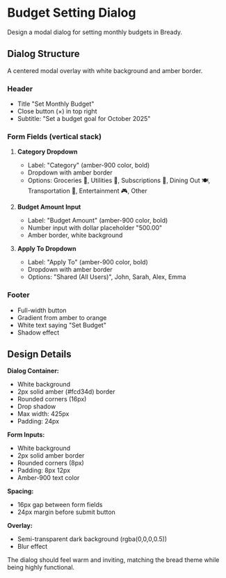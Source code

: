 # Budget Setting Dialog

Design a modal dialog for setting monthly budgets in Bready.

## Dialog Structure

A centered modal overlay with white background and amber border.

### Header
- Title "Set Monthly Budget"
- Close button (×) in top right
- Subtitle: "Set a budget goal for October 2025"

### Form Fields (vertical stack)

1. **Category Dropdown**
   - Label: "Category" (amber-900 color, bold)
   - Dropdown with amber border
   - Options: Groceries 🍞, Utilities 🔌, Subscriptions 📱, Dining Out 🍽️, Transportation 🚗, Entertainment 🎮, Other

2. **Budget Amount Input**
   - Label: "Budget Amount" (amber-900 color, bold)
   - Number input with dollar placeholder "500.00"
   - Amber border, white background

3. **Apply To Dropdown**
   - Label: "Apply To" (amber-900 color, bold)
   - Dropdown with amber border
   - Options: "Shared (All Users)", John, Sarah, Alex, Emma

### Footer
- Full-width button
- Gradient from amber to orange
- White text saying "Set Budget"
- Shadow effect

## Design Details

**Dialog Container:**
- White background
- 2px solid amber (#fcd34d) border
- Rounded corners (16px)
- Drop shadow
- Max width: 425px
- Padding: 24px

**Form Inputs:**
- White background
- 2px solid amber border
- Rounded corners (8px)
- Padding: 8px 12px
- Amber-900 text color

**Spacing:**
- 16px gap between form fields
- 24px margin before submit button

**Overlay:**
- Semi-transparent dark background (rgba(0,0,0,0.5))
- Blur effect

The dialog should feel warm and inviting, matching the bread theme while being highly functional.
